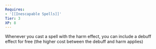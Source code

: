 ```yaml
---
Requires:
- '[[Inescapable Spells]]'
Tier: 3
XP: 8
---
```


Whenever you cast a spell with the harm effect, you can include a debuff effect for free (the higher cost between the debuff and harm applies)